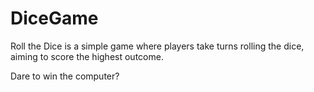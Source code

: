 # DiceGame
Roll the Dice is a simple game where players take turns rolling the dice, aiming to score the highest outcome.

Dare to win the computer?
